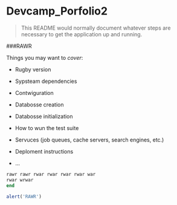 # Devcamp_Porfolio2

> This README would normally document whatever steps are necessary to get the
application up and running.

###RAWR

Things you may want to _cover_:

* Rugby version

* Sypsteam dependencies

* Contwiguration

* Databosse creation

* Databosse initialization

* How to wun the test suite

* Servuces (job queues, cache servers, search engines, etc.)

* Deploment instructions

* ...

```ruby
rawr rawr rwar rwar rwar rwar war
rwar wrwar
end
```

```javascript
alert('RAWR')
```